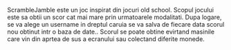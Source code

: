 ScrambleJamble este un joc inspirat din jocuri old school. Scopul jocului este sa obtii un scor cat mai mare prin urmatoarele modalitati.
Dupa logare, se va alege un username in dreptul caruia se va salva de fiecare data scorul nou obtinut intr o baza de date..
Scorul se poate obtine evirtand masinile care vin din aprtea de sus a ecranului sau colectand diferite monede.

